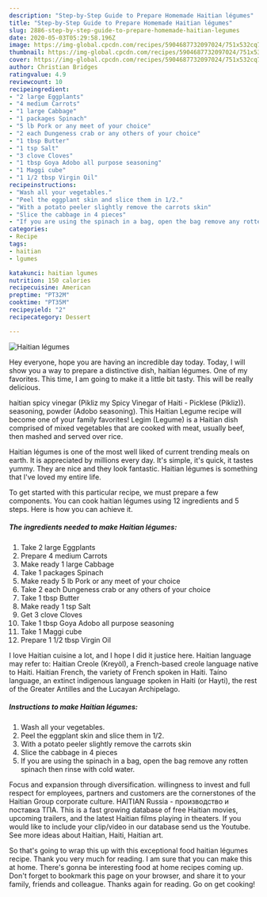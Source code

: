 ```yaml
---
description: "Step-by-Step Guide to Prepare Homemade Haitian légumes"
title: "Step-by-Step Guide to Prepare Homemade Haitian légumes"
slug: 2886-step-by-step-guide-to-prepare-homemade-haitian-legumes
date: 2020-05-03T05:29:58.196Z
image: https://img-global.cpcdn.com/recipes/5904687732097024/751x532cq70/haitian-legumes-recipe-main-photo.jpg
thumbnail: https://img-global.cpcdn.com/recipes/5904687732097024/751x532cq70/haitian-legumes-recipe-main-photo.jpg
cover: https://img-global.cpcdn.com/recipes/5904687732097024/751x532cq70/haitian-legumes-recipe-main-photo.jpg
author: Christian Bridges
ratingvalue: 4.9
reviewcount: 10
recipeingredient:
- "2 large Eggplants"
- "4 medium Carrots"
- "1 large Cabbage"
- "1 packages Spinach"
- "5 lb Pork or any meet of your choice"
- "2 each Dungeness crab or any others of your choice"
- "1 tbsp Butter"
- "1 tsp Salt"
- "3 clove Cloves"
- "1 tbsp Goya Adobo all purpose seasoning"
- "1 Maggi cube"
- "1 1/2 tbsp Virgin Oil"
recipeinstructions:
- "Wash all your vegetables."
- "Peel the eggplant skin and slice them in 1/2."
- "With a potato peeler slightly remove the carrots skin"
- "Slice the cabbage in 4 pieces"
- "If you are using the spinach in a bag, open the bag remove any rotten spinach then rinse with cold water."
categories:
- Recipe
tags:
- haitian
- lgumes

katakunci: haitian lgumes 
nutrition: 150 calories
recipecuisine: American
preptime: "PT32M"
cooktime: "PT35M"
recipeyield: "2"
recipecategory: Dessert

---
```



![Haitian légumes](https://img-global.cpcdn.com/recipes/5904687732097024/751x532cq70/haitian-legumes-recipe-main-photo.jpg)

Hey everyone, hope you are having an incredible day today. Today, I will show you a way to prepare a distinctive dish, haitian légumes. One of my favorites. This time, I am going to make it a little bit tasty. This will be really delicious.

haitian spicy vinegar (Pikliz my Spicy Vinegar of Haiti - Picklese (Pikliz)). seasoning, powder (Adobo seasoning). This Haitian Legume recipe will become one of your family favorites! Legim (Legume) is a Haitian dish comprised of mixed vegetables that are cooked with meat, usually beef, then mashed and served over rice.

Haitian légumes is one of the most well liked of current trending meals on earth. It is appreciated by millions every day. It's simple, it's quick, it tastes yummy. They are nice and they look fantastic. Haitian légumes is something that I've loved my entire life.


To get started with this particular recipe, we must prepare a few components. You can cook haitian légumes using 12 ingredients and 5 steps. Here is how you can achieve it.

<!--inarticleads1-->

##### The ingredients needed to make Haitian légumes:

1. Take 2 large Eggplants
1. Prepare 4 medium Carrots
1. Make ready 1 large Cabbage
1. Take 1 packages Spinach
1. Make ready 5 lb Pork or any meet of your choice
1. Take 2 each Dungeness crab or any others of your choice
1. Take 1 tbsp Butter
1. Make ready 1 tsp Salt
1. Get 3 clove Cloves
1. Take 1 tbsp Goya Adobo all purpose seasoning
1. Take 1 Maggi cube
1. Prepare 1 1/2 tbsp Virgin Oil


I love Haitian cuisine a lot, and I hope I did it justice here. Haitian language may refer to: Haitian Creole (Kreyòl), a French-based creole language native to Haiti. Haitian French, the variety of French spoken in Haiti. Taíno language, an extinct indigenous language spoken in Haiti (or Hayti), the rest of the Greater Antilles and the Lucayan Archipelago. 

<!--inarticleads2-->

##### Instructions to make Haitian légumes:

1. Wash all your vegetables.
1. Peel the eggplant skin and slice them in 1/2.
1. With a potato peeler slightly remove the carrots skin
1. Slice the cabbage in 4 pieces
1. If you are using the spinach in a bag, open the bag remove any rotten spinach then rinse with cold water.


Focus and expansion through diversification. willingness to invest and full respect for employees, partners and customers are the cornerstones of the Haitian Group corporate culture. HAITIAN Russia - производство и поставка ТПА. This is a fast growing database of free Haitian movies, upcoming trailers, and the latest Haitian films playing in theaters. If you would like to include your clip/video in our database send us the Youtube. See more ideas about Haitian, Haiti, Haitian art. 

So that's going to wrap this up with this exceptional food haitian légumes recipe. Thank you very much for reading. I am sure that you can make this at home. There's gonna be interesting food at home recipes coming up. Don't forget to bookmark this page on your browser, and share it to your family, friends and colleague. Thanks again for reading. Go on get cooking!
